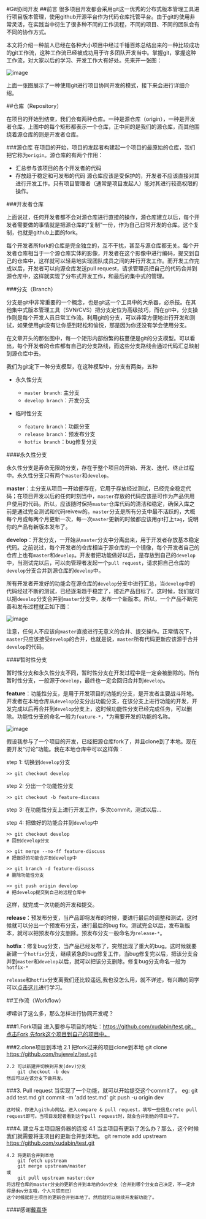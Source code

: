 #Git协同开发
##前言
 很多项目开发都会采用git这一优秀的分布式版本管理工具进行项目版本管理，使用github开源平台作为代码仓库托管平台。由于git的使用非常灵活，在实践当中衍生了很多种不同的工作流程，不同的项目、不同的团队会有不同的协作方式。

本文将介绍一种前人已经在各种大小项目中经过千锤百炼总结出来的一种比较成功的git工作流，这种工作流已经被成功用于许多团队开发当中。掌握git，掌握这种工作流，对大家以后的学习、开发工作大有好处。先来开一张图：<br/>

![image](https://github.com/hujewelz/Git-Collaborative-development/blob/master/iamge/1.png)

上面一张图展示了一种使用git进行项目协同开发的模式，接下来会进行详细介绍。	

##仓库（Repository）

在项目的开始到结束，我们会有两种仓库。一种是源仓库（origin），一种是开发者仓库。上图中的每个矩形都表示一个仓库，正中间的是我们的源仓库，而其他围绕着源仓库的则是开发者仓库。

###源仓库
在项目的开始，项目的发起者构建起一个项目的最原始的仓库，我们把它称为`origin`。源仓库的有两个作用：

* 汇总参与该项目的各个开发者的代码
* 存放趋于稳定和可发布的代码
源仓库应该是受保护的，开发者不应该直接对其进行开发工作。只有项目管理者（通常是项目发起人）能对其进行较高权限的操作。

###开发者仓库

上面说过，任何开发者都不会对源仓库进行直接的操作，源仓库建立以后，每个开发者需要做的事情就是把源仓库的“复制”一份，作为自己日常开发的仓库。这个复制，也就是github上面的fork。

每个开发者所fork的仓库是完全独立的，互不干扰，甚至与源仓库都无关。每个开发者仓库相当于一个源仓库实体的影像，开发者在这个影像中进行编码，提交到自己的仓库中，这样就可以轻易地实现团队成员之间的并行开发工作。而开发工作完成以后，开发者可以向源仓库发送pull request，请求管理员把自己的代码合并到源仓库中，这样就实现了分布式开发工作，和最后的集中式的管理。

###分支（Branch）

分支是git中非常重要的一个概念，也是git这一个工具中的大杀器，必杀技。在其他集中式版本管理工具（SVN/CVS）把分支定位为高级技巧，而在git中，分支操作则是每个开发人员日常工作流。利用git的分支，可以非常方便地进行开发和测试，如果使用git没有让你感到轻松和愉悦，那是因为你还没有学会使用分支。

在文章开头的那张图中，每一个矩形内部纷繁的枝蔓便是git的分支模型。可以看出，每个开发者的仓库都有自己的分支路线，而这些分支路线会通过代码汇总映射到源仓库中去。

我们为git定下一种分支模型，在这种模型中，分支有两类，五种

* 永久性分支
	* `master branch`: 主分支
	* `develop branch`：开发分支
	
* 临时性分支
 	* `feature branch`：功能分支
	* `release branch`：预发布分支
	* `hotfix branch`：bug修复分支
	
####永久性分支

永久性分支是寿命无限的分支，存在于整个项目的开始、开发、迭代、终止过程中。永久性分支只有两个`master`和`develop`。

**master**：主分支从项目一开始便存在，它用于存放经过测试，已经完全稳定代码；在项目开发以后的任何时刻当中，`master`存放的代码应该是可作为产品供用户使用的代码。所以，应该随时保持`master`仓库代码的清洁和稳定，确保入库之前是通过完全测试和代码reivew的。`master`分支是所有分支中最不活跃的，大概每个月或每两个月更新一次，每一次`master`更新的时候都应该用git打上`tag`，说明你的产品有新版本发布了。

**develop**：开发分支，一开始从`master`分支中分离出来，用于开发者存放基本稳定代码。之前说过，每个开发者的仓库相当于源仓库的一个镜像，每个开发者自己的仓库上也有`master`和`develop`。开发者把功能做好以后，是存放到自己的`develop`中，当测试完以后，可以向管理者发起一个`pull request`，请求把自己仓库的`develop`分支合并到源仓库的`develop`中。

所有开发者开发好的功能会在源仓库的`develop`分支中进行汇总，当`develop`中的代码经过不断的测试，已经逐渐趋于稳定了，接近产品目标了。这时候，我们就可以把`develop`分支合并到`master`分支中，发布一个新版本。所以，一个产品不断完善和发布过程就正如下图：<br/>

![image](https://github.com/hujewelz/Git-Collaborative-development/blob/master/iamge/2.png) <br/>

注意，任何人不应该向`master`直接进行无意义的合并、提交操作。正常情况下，`master`只应该接受`develop`的合并，也就是说，`master`所有代码更新应该源于合并`develop`的代码。

####暂时性分支

暂时性分支和永久性分支不同，暂时性分支在开发过程中是一定会被删除的。所有暂时性分支，一般源于`develop`，最终也一定会回归合并到`develop`。

**feature**：功能性分支，是用于开发项目的功能的分支，是开发者主要战斗阵地。开发者在本地仓库从`develop`分支分出功能分支，在该分支上进行功能的开发，开发完成以后再合并到`develop`分支上，这时候功能性分支已经完成任务，可以删除。功能性分支的命名一般为`feature-*`，*为需要开发的功能的名称。 <br/>

![image](https://github.com/hujewelz/Git-Collaborative-development/blob/master/iamge/3.png) <br/>

假设我参与了一个项目的开发，已经把源仓库fork了，并且clone到了本地。现在要开发“讨论”功能。我在本地仓库中可以这样做：

step 1: 切换到`develop`分支 

	>> git checkout develop
	
step 2: 分出一个功能性分支 

	>> git checkout -b feature-discuss

step 3: 在功能性分支上进行开发工作，多次commit，测试以后...

step 4: 把做好的功能合并到`develop`中 

	>> git checkout develop 
	# 回到develop分支
	
	>> git merge --no-ff feature-discuss 
	# 把做好的功能合并到develop中
	
	>> git branch -d feature-discuss 
	# 删除功能性分支
	
	>> git push origin develop 
	# 把develop提交到自己的远程仓库中
	
这样，就完成一次功能的开发和提交。

**release**：预发布分支，当产品即将发布的时候，要进行最后的调整和测试，这时候就可以分出一个预发布分支，进行最后的bug fix。测试完全以后，发布新版本，就可以把预发布分支删除。预发布分支一般命名为`release-*`。

**hotfix**：修复bug分支，当产品已经发布了，突然出现了重大的bug。这时候就要新建一个`hotfix`分支，继续紧急的bug修复工作，当bug修复完以后，把该分支合并到`master`和`develop`以后，就可以把该分支删除。修复bug分支命名一般为`hotfix-*`

`release`和`hotfix`分支离我们还比较遥远,我也没怎么用，就不详述，有兴趣的同学可以[点击这儿](http://www.ruanyifeng.com/blog/2012/07/git.html)进行学习。

##工作流（Workflow）

啰嗦讲了这么多，那么怎样进行协同开发呢？<br/>

###1.Fork项目
	进入要参与项目的地址：https://github.com/xudabin/test.git，点击Fork,先fork这个项目到自己的项目中。

###2.clone项目到本地
	2.1 把fork过来的项目clone到本地 
		git clone https://github.com/hujewelz/test.git
		
	2.2 可以新建并切换到开发(dev)分支
		git checkout -b dev
	然后可以在该分支下做开发。
###3. Pull request
	当实现了一个功能，就可以开始提交这个commit了。
	eg: git add test.md
		git commit -m 'add test.md'
		git push -u origin dev
	
	这时候，你进入github网站，进入compare & pull request，填写一些信息crete pull request即可。当项目发起者看到这个pull request时，就会合并到他的项目中了。

###4. 建立与主项目服务器的连接
	4.1 当主项目有更新了怎么办？那么，这个时候我们就需要将主项目的更新合并到本地。 
	git remote add upstream https://github.com/xudabin/test.git
	
	4.2 将更新合并到本地
	    git fetch upstream 
		git merge upstream/master
	或
		git pull upstream master:dev
	将远程仓库的master分支的更新合并到本地的dev分支（合并到哪个分支自己决定，不一定非得是dev分支哦，个人习惯而已）
	这个时候就将主项目的更新合并到本地了。然后就可以继续开发新功能了。



####感谢[戴嘉华](http://segmentfault.com/a/1190000002413519)


